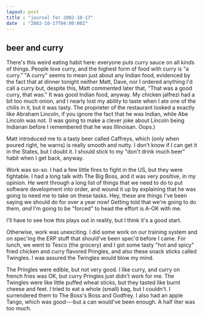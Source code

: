 ```yaml
---
layout: post
title : "journal for 2002-10-17"
date  : "2002-10-17T04:00:00Z"
---
```


## beer and curry

There's this weird eating habit here:  everyone puts curry sauce on all kinds of things.  People love curry, and the highest form of food with curry is "a curry."  "A curry" seems to mean just about any Indian food, evidenced by the fact that at dinner tonight neither Matt, Dave, nor I ordered anything I'd call a curry but, despite this, Matt commented later that, "That was a good curry, that was."  It was good Indian food, anyway.  My chicken jalfrezi had a bit too much onion, and I nearly lost my ability to taste when I ate one of the chilis in it, but it was tasty.  The proprieter of the restaurant looked a exactly like Abraham Lincoln, if you ignore the fact that he was Indian, while Abe Lincoln was not.  (I was going to make a clever joke about Lincoln being Indianan before I remembered that he was Illinoisan.  Oops.)

Matt introduced me to a tasty beer called Caffreys, which (only when poured right, he warns) is really smooth and nutty.  I don't know if I can get it in the States, but I doubt it.  I should stick to my "don't drink much beer" habit when I get back, anyway.

Work was so-so.  I had a few little fires to fight in the US, but they were fightable.  I had a long talk with The Big Boss, and it was very positive, in my opinion.  He went through a long list of things that we need to do to put software development into order, and wound it up by explaining that he was going to need me to take on these tasks.  Hey, these are things I've been saying we should do for over a year now!  Getting told that we're going to do them, <em>and</em> I'm going to be "forced" to head the effort is A-OK with me.

I'll have to see how this plays out in reality, but I think it's a good start.

Otherwise, work was unexciting.  I did some work on our training system and on spec'ing the ERP stuff that should've been spec'd before I came.  For lunch, we went to Tesco (the grocery) and I got some tasty "hot and spicy" fried chicken and curry flavored Pringles, and also these snack sticks called Twingles.  I was assured the Twingles would blow my mind.

The Pringles were edible, but not very good.  I like curry, and curry on french fries was OK, but curry Pringles just didn't work for me.  The Twingles were like little puffed wheat sticks, but they tasted like burnt cheese and feet.  I tried to eat a whole (small) bag, but I couldn't.  I surrendered them to The Boss's Boss and Godfrey.  I also had an apple Tango, which was good---but a can would've been enough.  A half liter was too much.


